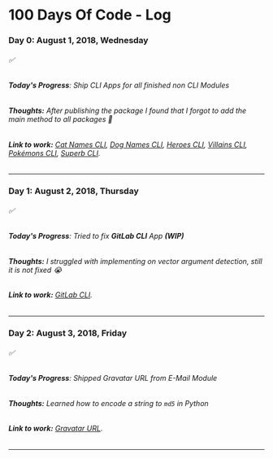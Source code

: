 # 100 Days Of Code - **Log**

### **Day 0: August 1, 2018, Wednesday**

<h6>✅</h6>

###### **Today's Progress**: Ship CLI Apps for all finished non CLI Modules

###### **Thoughts:** After publishing the package I found that I forgot to add the main method to all packages 🤣

###### **Link to work:** [Cat Names CLI](https://gitlab.com/yoginth/catnamescli), [Dog Names CLI](https://gitlab.com/yoginth/dognamescli), [Heroes CLI](https://gitlab.com/yoginth/heroescli), [Villains CLI](https://gitlab.com/yoginth/villainscli), [Pokémons CLI](https://gitlab.com/yoginth/pokemonscli), [Superb CLI](https://gitlab.com/yoginth/superbcli).

---

### **Day 1: August 2, 2018, Thursday**

<h6>✅</h6>

###### **Today's Progress**: Tried to fix **GitLab CLI** App **(WIP)**

###### **Thoughts:** I struggled with implementing on vector argument detection, still it is not fixed 😭

###### **Link to work:** [GitLab CLI](https://gitlab.com/yoginth/gitlabcli).

---

### **Day 2: August 3, 2018, Friday**

<h6>✅</h6>

###### **Today's Progress**: Shipped Gravatar URL from E-Mail Module

###### **Thoughts:** Learned how to encode a string to `md5` in Python

###### **Link to work:** [Gravatar URL](https://gitlab.com/yoginth/gravatarurl).

---